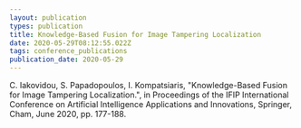 ```yaml
---
layout: publication
types: publication
title: Knowledge-Based Fusion for Image Tampering Localization
date: 2020-05-29T08:12:55.022Z
tags: conference_publications
publication_date: 2020-05-29
---
```

C. Iakovidou, S. Papadopoulos, I. Kompatsiaris, "Knowledge-Based Fusion for Image Tampering Localization.", in Proceedings of the IFIP International Conference on Artificial Intelligence Applications and Innovations, Springer, Cham, June 2020, pp. 177-188.